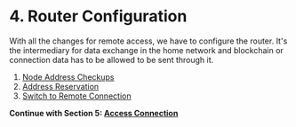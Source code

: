 # 4. Router Configuration

With all the changes for remote access, we have to configure the router. It's the intermediary for data exchange in the home network and blockchain or connection data has to be allowed to be sent through it.

1. [Node Address Checkups](./01-address-check.md)
2. [Address Reservation](./02-static-address.md)
3. [Switch to Remote Connection](./03-switch-remote.md)

**Continue with Section 5: [Access Connection](/docs/mainnet/complete-node-guide/5-access-connection/)**
